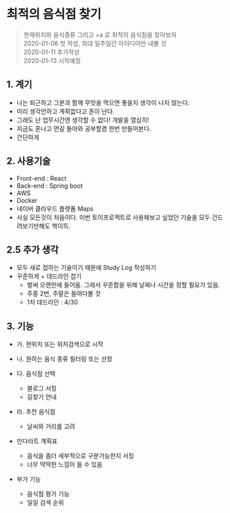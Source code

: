 # 최적의 음식점 찾기
> 현재위치와 음식종류 그리고 +a 로 최적의 음식점을 찾아보자  
> 2020-01-06 첫 작성, 최대 일주일간 아이디어만 내볼 것  
> 2020-01-11 추가작성  
> 2020-01-13 시작예정  

## 1. 계기
  - 나는 퇴근하고 그분과 함께 무엇을 먹으면 좋을지 생각이 나지 않는다.
  - 미리 생각안하고 계획없다고 혼이 난다.
  - 그래도 난 업무시간엔 생각할 수 없다! 개발을 열심히!
  - 지금도 혼나고 먼길 돌아와 공부할겸 한번 만들어본다.
  - 간단하게

## 2. 사용기술
  - Front-end : React
  - Back-end : Spring boot
  - AWS 
  - Docker
  - 네이버 클라우드 플랫폼 Maps
  - 사실 모든것이 처음이다. 이번 토이프로젝트로 사용해보고 싶었던 기술을 모두 건드려보기만해도 핵이득.

## 2.5 추가 생각
 - 모두 새로 접하는 기술이기 때문에 Study Log 작성하기
 - 꾸준하게 + 데드라인 잡기
    - 벌써 오랜만에 들어옴. 그래서 꾸준함을 위해 날짜나 시간을 정할 필요가 있음.
    - 주중 2번, 주말은 들여다볼 것
    - 1차 데드라인 : 4/30

## 3. 기능
  - 가. 현위치 또는 위치검색으로 시작
  - 나. 원하는 음식 종류 필터링 또는 선정
  - 다. 음식점 선택
    - 블로그 서칭
    - 길찾기 안내
  - 라. 추천 음식점
    - 날씨와 거리를 고려

  - 만다라트 계획표
    - 음식을 좀더 세부적으로 구분가능한지 서칭
    - 너무 딱딱한 느낌이 들 수 있음

  - 부가 기능
    - 음식점 평가 기능
    - 일일 검색 순위
